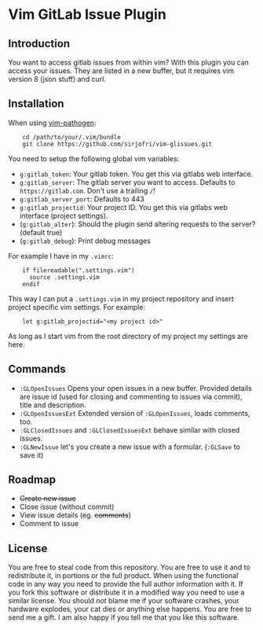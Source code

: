 Vim GitLab Issue Plugin
=======================

Introduction
------------

You want to access gitlab issues from within vim? With this plugin you can
access your issues. They are listed in a new buffer, but it requires vim
version 8 (json stuff) and curl.

Installation
------------

When using [vim-pathogen][]:

        cd /path/to/your/.vim/bundle
        git clone https://github.com/sirjofri/vim-glissues.git

You need to setup the following global vim variables:

- `g:gitlab_token`: Your gitlab token. You get this via gitlabs web interface.
- `g:gitlab_server`: The gitlab server you want to access. Defaults to
  `https://gitlab.com`. Don't use a trailing `/`!
- `g:gitlab_server_port`: Defaults to 443
- `g:gitlab_projectid`: Your project ID. You get this via gitlabs web
  interface (project settings).
- (`g:gitlab_alter`): Should the plugin send altering requests to the server?
  (default true)
- (`g:gitlab_debug`): Print debug messages

For example I have in my `.vimrc`:

        if filereadable(".settings.vim")
          source .settings.vim
        endif

This way I can put a `.settings.vim` in my project repository and insert
project specific vim settings. For example:

        let g:gitlab_projectid="<my project id>"

As long as I start vim from the root directory of my project my settings are
here.

Commands
--------

- `:GLOpenIssues` Opens your open issues in a new buffer. Provided details are
  issue id (used for closing and commenting to issues via commit), title and
  description.
- `:GLOpenIssuesExt` Extended version of `:GLOpenIssues`, loads comments, too.
- `:GLClosedIssues` and `:GLClosedIssuesExt` behave similar with closed
  issues.
- `:GLNewIssue` let's you create a new issue with a formular. (`:GLSave` to
  save it)

Roadmap
-------

- <s>Create new issue</s>
- Close issue (without commit)
- View issue details (eg. <s>comments</s>)
- Comment to issue

License
-------

You are free to steal code from this repository. You are free to use it and to
redistribute it, in portions or the full product. When using the functional
code in any way you need to provide the full author information with it. If
you fork this software or distribute it in a modified way you need to use a
similar license. You should _not_ blame me if your software crashes, your
hardware explodes, your cat dies or anything else happens. You are free to
send me a gift. I am also happy if you tell me that you like this software.

[vim-pathogen]: https://github.com/tpope/vim-pathogen/

<!-- vim:tw=78:et:ts=8:sw=2:
-->
